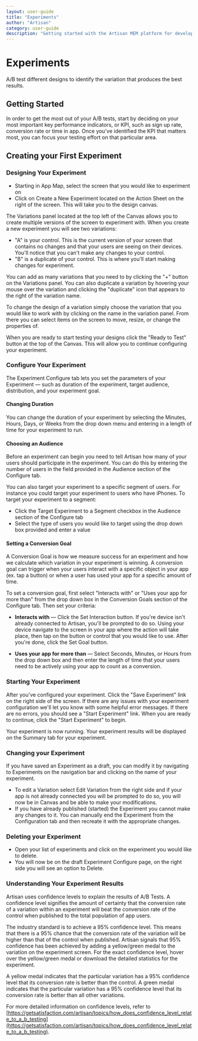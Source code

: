 ```yaml
---
layout: user-guide
title: "Experiments"
author: "Artisan"
category: user-guide
description: "Getting started with the Artisan MEM platform for developers."
---
```

# Experiments
A/B test different designs to identify the variation that produces the best results.

## Getting Started
In order to get the most out of your A/B tests, start by deciding on your most important key performance indicators, or KPI, such as sign up rate, conversion rate or time in app. Once you've identified the KPI that matters most, you can focus your testing effort on that particular area.

<div id="create-experiment"></div>

## Creating your First Experiment

### Designing Your Experiment
* Starting in App Map, select the screen that you would like to experiment on
* Click on Create a New Experiment located on the Action Sheet on the right of the screen. This will take you to the design canvas.

The Variations panel located at the top left of the Canvas allows you to create multiple versions of the screen to experiment with. When you create a new experiment you will see two variations:

* "A" is your control. This is the current version of your screen that contains no changes and that your users are seeing on their devices. You'll notice that you can't make any changes to your control.
* "B" is a duplicate of your control. This is where you'll start making changes for experiment. 

You can add as many variations that you need to by clicking the "+" button on the Variations panel. You can also duplicate a variation by hovering your mouse over the variation and clicking the "duplicate" icon that appears to the right of the variation name.

To change the design of a variation simply choose the variation that you would like to work with by clicking on the name in the variation panel. From there you can select items on the screen to move, resize, or change the properties of.

When you are ready to start testing your designs click the "Ready to Test" button at the top of the Canvas. This will allow you to continue configuring your experiment.

### Configure Your Experiment
The Experiment Configure tab lets you set the parameters of your Experiment — such as duration of the experiment, target audience, distribution, and your experiment goal.

#### Changing Duration
You can change the duration of your experiment by selecting the Minutes, Hours, Days, or Weeks from the drop down menu and entering in a length of time for your experiment to run.

#### Choosing an Audience
Before an experiment can begin you need to tell Artisan how many of your users should participate in the experiment. You can do this by entering the number of users in the field provided in the Audience section of the Configure tab.

You can also target your experiment to a specific segment of users. For instance you could target your experiment to users who have iPhones. To target your experiment to a segment:

* Click the Target Experiment to a Segment checkbox in the Audience section of the Configure tab
* Select the type of users you would like to target using the drop down box provided and enter a value

#### Setting a Conversion Goal
A Conversion Goal is how we measure success for an experiment and how we calculate which variation in your experiment is winning. A conversion goal can trigger when your users interact with a specific object in your app (ex. tap a button) or when a user has used your app for a specific amount of time. 

To set a conversion goal, first select "Interacts with" or "Uses your app for more than" from the drop down box in the Conversion Goals section of the Configure tab. Then set your criteria:

* **Interacts with** — Click the Set Interaction button. If you're device isn't already connected to Artisan, you'll be prompted to do so. Using your device navigate to the screen in your app where the action will take place, then tap on the button or control that you would like to use. After you're done, click the Set Goal button.

* **Uses your app for more than** — Select Seconds, Minutes, or Hours from the drop down box and then enter the length of time that your users need to be actively using your app to count as a conversion.

### Starting Your Experiment
After you've configured your experiment. Click the "Save Experiment" link on the right side of the screen. If there are any issues with your experiment configuration we'll let you know with some helpful error messages. If there are no errors, you should see a "Start Experiment" link. When you are ready to continue, click the "Start Experiment" to begin. 

Your experiment is now running. Your experiment results will be displayed on the Summary tab for your experiment.

### Changing your Experiment
If you have saved an Experiment as a draft, you can modify it by navigating to Experiments on the navigation bar and clicking on the name of your experiment.

* To edit a Variation select Edit Variation from the right side and if your app is not already connected you will be prompted to do so, you will now be in Canvas and be able to make your modifications.
* If you have already published (started) the Experiment you cannot make any changes to it. You can manually end the Experiment from the Configuration tab and then recreate it with the appropriate changes.

### Deleting your Experiment
* Open your list of experiments and click on the experiment you would like to delete.
* You will now be on the draft Experiment Configure page, on the right side you will see an option to Delete.

### Understanding Your Experiment Results
Artisan uses confidence levels to explain the results of A/B Tests. A confidence level signifies the amount of certainty that the conversion rate of a variation within an experiment will beat the conversion rate of the control when published to the total population of app users.

The industry standard is to achieve a 95% confidence level. This means that there is a 95% chance that the conversion rate of the variation will be higher than that of the control when published. Artisan signals that 95% confidence has been achieved by adding a yellow/green medal to the variation on the experiment screen. For the exact confidence level, hover over the yellow/green medal or download the detailed statistics for the experiment.

A yellow medal indicates that the particular variation has a 95% confidence level that its conversion rate is better than the control. A green medal indicates that the particular variation has a 95% confidence level that its conversion rate is better than all other variations.

For more detailed information on confidence levels, refer to [https://getsatisfaction.com/artisan/topics/how_does_confidence_level_relate_to_a_b_testing](https://getsatisfaction.com/artisan/topics/how_does_confidence_level_relate_to_a_b_testing).





